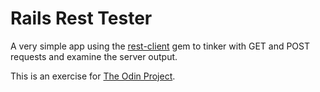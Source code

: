 # Rails Rest Tester

A very simple app using the [rest-client](https://github.com/rest-client/rest-client) gem to tinker with GET and POST requests and examine the server output.

This is an exercise for [The Odin Project](https://www.theodinproject.com/courses/ruby-on-rails/lessons/basic-routes-views-and-controllers?ref=lnav).
